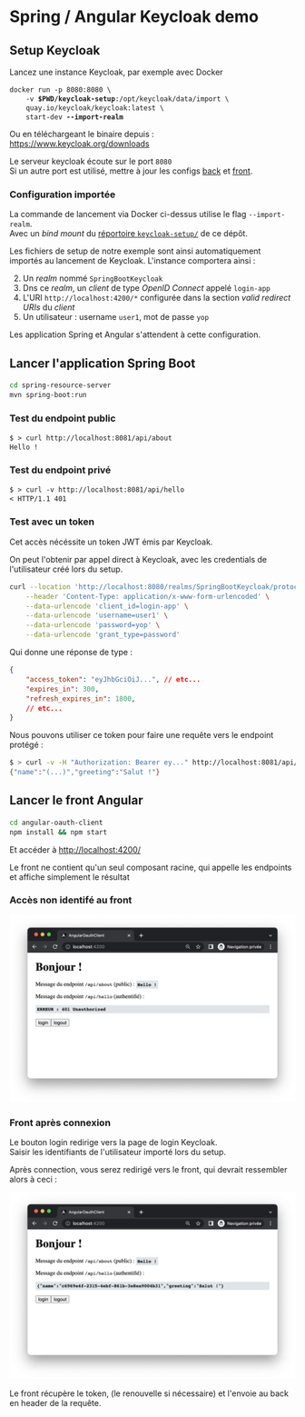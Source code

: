 # Spring / Angular Keycloak demo

## Setup Keycloak

Lancez une instance Keycloak, par exemple avec Docker

<pre><code>docker run -p 8080:8080 \
    -v <b>$PWD/keycloak-setup</b>:/opt/keycloak/data/import \
    quay.io/keycloak/keycloak:latest \
    start-dev <b>--import-realm</b></code></pre>

Ou en téléchargeant le binaire depuis : https://www.keycloak.org/downloads

Le serveur keycloak écoute sur le port `8080`  
Si un autre port est utilisé, mettre à jour les configs [back](spring-resource-server/src/main/resources/application.yml) et [front](angular-oauth-client/src/keycloak/keycloak-init.ts).

### Configuration importée

La commande de lancement via Docker ci-dessus utilise le flag `--import-realm`.  
Avec un *bind mount* du [réportoire `keycloak-setup/`](keycloak-setup) de ce dépôt.

Les fichiers de setup de notre exemple sont ainsi automatiquement importés au lancement de Keycloak.
L'instance comportera ainsi :

2. Un *realm* nommé `SpringBootKeycloak`
3. Dns ce *realm*, un *client* de type *OpenID Connect* appelé `login-app`
4. L'URI `http://localhost:4200/*` configurée dans la section *valid redirect URIs* du *client*
5. Un utilisateur : username `user1`, mot de passe `yop`

Les application Spring et Angular s'attendent à cette configuration.

## Lancer l'application Spring Boot

````sh
cd spring-resource-server
mvn spring-boot:run
````

### Test du endpoint public

    $ > curl http://localhost:8081/api/about
    Hello !

### Test du endpoint privé

    $ > curl -v http://localhost:8081/api/hello
    < HTTP/1.1 401 

### Test avec un token

Cet accès nécéssite un token JWT émis par Keycloak.

On peut l'obtenir par appel direct à Keycloak, avec les credentials de l'utilisateur créé lors du setup.

````sh
curl --location 'http://localhost:8080/realms/SpringBootKeycloak/protocol/openid-connect/token' \
    --header 'Content-Type: application/x-www-form-urlencoded' \
    --data-urlencode 'client_id=login-app' \
    --data-urlencode 'username=user1' \
    --data-urlencode 'password=yop' \
    --data-urlencode 'grant_type=password'
````

Qui donne une réponse de type :

````json
{
    "access_token": "eyJhbGciOiJ...", // etc...
    "expires_in": 300,
    "refresh_expires_in": 1800,
    // etc...
}
````

Nous pouvons utiliser ce token pour faire une requête vers le endpoint protégé :

````sh
$ > curl -v -H "Authorization: Bearer ey..." http://localhost:8081/api/hello
{"name":"(...)","greeting":"Salut !"}
````


## Lancer le front Angular

````sh
cd angular-oauth-client
npm install && npm start
````

Et accéder à <http://localhost:4200/>

Le front ne contient qu'un seul composant racine, qui appelle les endpoints et affiche simplement le résultat 

### Accès non identifé au front

<img width="600px" alt="Front sans connexion" src="logged-out.png" />

### Front après connexion

Le bouton login redirige vers la page de login Keycloak.  
Saisir les identifiants de l'utilisateur importé lors du setup.

Après connection, vous serez redirigé vers le front, qui devrait ressembler alors à ceci :

<img width="600px" alt="Front avec connexion" src="logged-in.png" />

Le front récupère le token, (le renouvelle si nécessaire) et l'envoie au back en header de la requête.

